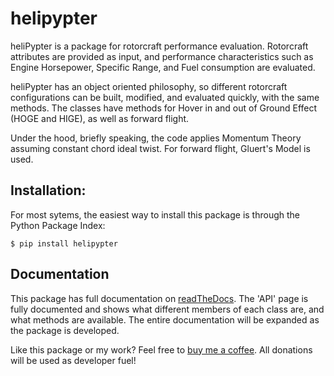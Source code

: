 # helipypter
heliPypter is a package for rotorcraft performance evaluation. Rotorcraft attributes are provided as input, 
and performance characteristics such as Engine Horsepower, Specific Range, and Fuel consumption are evaluated.

heliPypter has an object oriented philosophy, so different rotorcraft configurations can be built, modified,
and evaluated quickly, with the same methods. The classes have methods for Hover in and out of Ground Effect
(HOGE and HIGE), as well as forward flight.

Under the hood, briefly speaking, the code applies Momentum Theory assuming constant chord ideal twist. 
For forward flight, Gluert's Model is used.

## Installation:

For most sytems, the easiest way to install this package is through the Python Package Index:

```
$ pip install helipypter
```

## Documentation

This package has full documentation on [readTheDocs](https://helipypter.readthedocs.io/). The 'API' page is fully documented and shows
what different members of each class are, and what methods are available. The entire documentation will be
expanded as the package is developed.


Like this package or my work? Feel free to [buy me a coffee](https://www.buymeacoffee.com/czarified).
All donations will be used as developer fuel!
